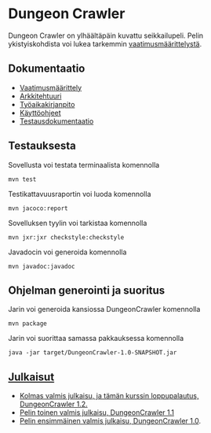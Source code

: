 ﻿# Dungeon Crawler
Dungeon Crawler on ylhäältäpäin kuvattu seikkailupeli. Pelin ykistyiskohdista voi lukea tarkemmin [vaatimusmäärittelystä](/dokumentaatio/vaatimusmaarittely.md).

## Dokumentaatio
* [Vaatimusmäärittely](/dokumentaatio/vaatimusmaarittely.md)
* [Arkkitehtuuri](/dokumentaatio/arkkitehtuuri.md)
* [Työaikakirjanpito](/dokumentaatio/tuntikirjanpito.md)
* [Käyttöohjeet](/dokumentaatio/kaytto-ohjeet.md)
* [Testausdokumentaatio](/dokumentaatio/testaus.md)

## Testauksesta
Sovellusta voi testata terminaalista komennolla

    mvn test
Testikattavuusraportin voi luoda komennolla

    mvn jacoco:report

Sovelluksen tyylin voi tarkistaa komennolla

    mvn jxr:jxr checkstyle:checkstyle
    
Javadocin voi generoida komennolla

    mvn javadoc:javadoc

## Ohjelman generointi ja suoritus

Jarin voi generoida kansiossa DungeonCrawler komennolla

    mvn package

Jarin voi suorittaa samassa pakkauksessa komennolla

    java -jar target/DungeonCrawler-1.0-SNAPSHOT.jar 

## [Julkaisut](https://github.com/StarstruckEchoid/otm-harjoitustyo/releases)
* [Kolmas valmis julkaisu, ja tämän kurssin loppupalautus, DungeonCrawler 1.2.](https://github.com/StarstruckEchoid/otm-harjoitustyo/releases/tag/11.5.2018)
* [Pelin toinen valmis julkaisu, DungeonCrawler 1.1](https://github.com/StarstruckEchoid/otm-harjoitustyo/releases/tag/10.5.2018)
* [Pelin ensimmäinen valmis julkaisu, DungeonCrawler 1.0](https://github.com/StarstruckEchoid/otm-harjoitustyo/releases/tag/7.5.2018).
